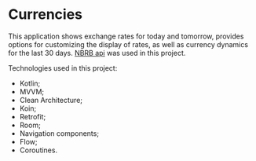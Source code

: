 # Currencies


This application shows exchange rates for today and tomorrow, provides options for customizing the display of rates, as well as currency dynamics for the last 30 days.
[NBRB api](https://www.nbrb.by/apihelp/exrates) was used in this project.

Technologies used in this project:
* Kotlin;
* MVVM;
* Clean Architecture;
* Koin;
* Retrofit;
* Room;
* Navigation components;
* Flow;
* Coroutines.
